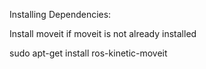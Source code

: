 
Installing Dependencies:

Install moveit if moveit is not already installed

sudo apt-get install ros-kinetic-moveit